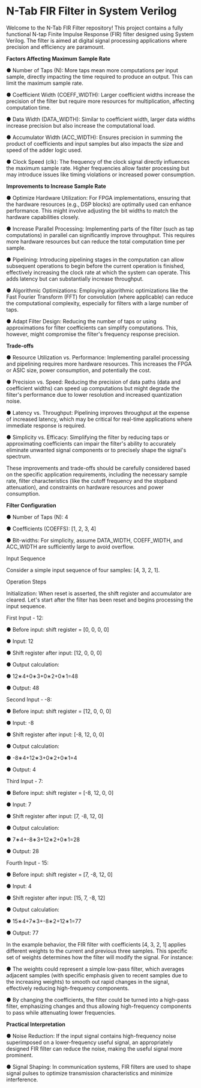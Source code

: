 # N-Tab FIR Filter in System Verilog
Welcome to the N-Tab FIR Filter repository! This project contains a fully functional N-tap Finite Impulse Response (FIR) filter designed using System Verilog. The filter is aimed at digital signal processing applications where precision and efficiency are paramount.

**Factors Affecting Maximum Sample Rate**

● Number of Taps (N): More taps mean more computations per input sample,
directly impacting the time required to produce an output. This can limit the
maximum sample rate.

● Coefficient Width (COEFF_WIDTH): Larger coefficient widths increase the precision
of the filter but require more resources for multiplication, affecting computation
time.

● Data Width (DATA_WIDTH): Similar to coefficient width, larger data widths increase
precision but also increase the computational load.

● Accumulator Width (ACC_WIDTH): Ensures precision in summing the product of
coefficients and input samples but also impacts the size and speed of the adder
logic used.

● Clock Speed (clk): The frequency of the clock signal directly influences the
maximum sample rate. Higher frequencies allow faster processing but may
introduce issues like timing violations or increased power consumption.

**Improvements to Increase Sample Rate**

● Optimize Hardware Utilization: For FPGA implementations, ensuring that the
hardware resources (e.g., DSP blocks) are optimally used can enhance
performance. This might involve adjusting the bit widths to match the hardware
capabilities closely.

● Increase Parallel Processing: Implementing parts of the filter (such as tap
computations) in parallel can significantly improve throughput. This requires
more hardware resources but can reduce the total computation time per sample.

● Pipelining: Introducing pipelining stages in the computation can allow
subsequent operations to begin before the current operation is finished,
effectively increasing the clock rate at which the system can operate. This adds
latency but can substantially increase throughput.

● Algorithmic Optimizations: Employing algorithmic optimizations like the Fast
Fourier Transform (FFT) for convolution (where applicable) can reduce the
computational complexity, especially for filters with a large number of taps.

● Adapt Filter Design: Reducing the number of taps or using approximations for
filter coefficients can simplify computations. This, however, might compromise
the filter's frequency response precision.

**Trade-offs**

● Resource Utilization vs. Performance: Implementing parallel processing and
pipelining requires more hardware resources. This increases the FPGA or ASIC
size, power consumption, and potentially the cost.

● Precision vs. Speed: Reducing the precision of data paths (data and coefficient
widths) can speed up computations but might degrade the filter's performance
due to lower resolution and increased quantization noise.

● Latency vs. Throughput: Pipelining improves throughput at the expense of
increased latency, which may be critical for real-time applications where
immediate response is required.

● Simplicity vs. Efficacy: Simplifying the filter by reducing taps or approximating
coefficients can impair the filter's ability to accurately eliminate unwanted signal
components or to precisely shape the signal's spectrum.

These improvements and trade-offs should be carefully considered based on the
specific application requirements, including the necessary sample rate, filter
characteristics (like the cutoff frequency and the stopband attenuation), and constraints
on hardware resources and power consumption.

**Filter Configuration**

● Number of Taps (N): 4

● Coefficients (COEFFS): [1, 2, 3, 4]

● Bit-widths: For simplicity, assume DATA_WIDTH, COEFF_WIDTH, and ACC_WIDTH are
sufficiently large to avoid overflow.

Input Sequence

Consider a simple input sequence of four samples: [4, 3, 2, 1].

Operation Steps

Initialization: When reset is asserted, the shift register and accumulator are
cleared. Let's start after the filter has been reset and begins processing the input
sequence.

First Input - 12:

● Before input: shift register = [0, 0, 0, 0]

● Input: 12

● Shift register after input: [12, 0, 0, 0]

● Output calculation:

● 12∗4+0∗3+0∗2+0∗1=48

● Output: 48

Second Input - -8:

● Before input: shift register = [12, 0, 0, 0]

● Input: -8

● Shift register after input: [-8, 12, 0, 0]

● Output calculation:

● -8∗4+12∗3+0∗2+0∗1=4

● Output: 4

Third Input - 7:

● Before input: shift register = [-8, 12, 0, 0]

● Input: 7

● Shift register after input: [7, -8, 12, 0]

● Output calculation:

● 7∗4+-8∗3+12∗2+0∗1=28

● Output: 28

Fourth Input - 15:

● Before input: shift register = [7, -8, 12, 0]

● Input: 4

● Shift register after input: [15, 7, -8, 12]

● Output calculation:

● 15∗4+7∗3+-8∗2+12∗1=77

● Output: 77

In the example behavior, the FIR filter with coefficients [4, 3, 2, 1] applies different
weights to the current and previous three samples. This specific set of weights
determines how the filter will modify the signal. For instance:

● The weights could represent a simple low-pass filter, which averages adjacent
samples (with specific emphasis given to recent samples due to the increasing
weights) to smooth out rapid changes in the signal, effectively reducing
high-frequency components.

● By changing the coefficients, the filter could be turned into a high-pass filter,
emphasizing changes and thus allowing high-frequency components to pass
while attenuating lower frequencies.

**Practical Interpretation**

● Noise Reduction: If the input signal contains high-frequency noise superimposed
on a lower-frequency useful signal, an appropriately designed FIR filter can
reduce the noise, making the useful signal more prominent.

● Signal Shaping: In communication systems, FIR filters are used to shape signal
pulses to optimize transmission characteristics and minimize interference.
